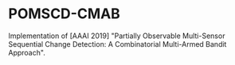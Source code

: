 # POMSCD-CMAB
Implementation of [AAAI 2019] "Partially Observable Multi-Sensor Sequential Change Detection: A Combinatorial Multi-Armed Bandit Approach".
